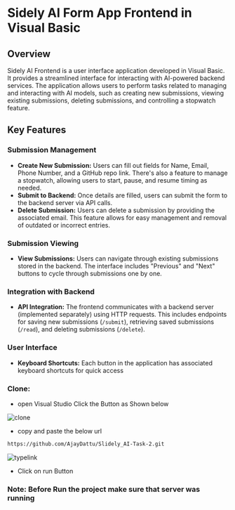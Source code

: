 # Sidely AI Form App Frontend in Visual Basic

## Overview
Sidely AI Frontend is a user interface application developed in Visual Basic. It provides a streamlined interface for interacting with AI-powered backend services. The application allows users to perform tasks related to managing and interacting with AI models, such as creating new submissions, viewing existing submissions, deleting submissions, and controlling a stopwatch feature.

## Key Features

### Submission Management
- **Create New Submission:** Users can fill out fields for Name, Email, Phone Number, and a GitHub repo link. There's also a feature to manage a stopwatch, allowing users to start, pause, and resume timing as needed.
- **Submit to Backend:** Once details are filled, users can submit the form to the backend server via API calls.
- **Delete Submission:** Users can delete a submission by providing the associated email. This feature allows for easy management and removal of outdated or incorrect entries.

### Submission Viewing
- **View Submissions:** Users can navigate through existing submissions stored in the backend. The interface includes "Previous" and "Next" buttons to cycle through submissions one by one.

### Integration with Backend
- **API Integration:** The frontend communicates with a backend server (implemented separately) using HTTP requests. This includes endpoints for saving new submissions (`/submit`), retrieving saved submissions (`/read`), and deleting submissions (`/delete`).

### User Interface
- **Keyboard Shortcuts:** Each button in the application has associated keyboard shortcuts for quick access

### Clone:
- open Visual Studio Click the Button as Shown below
  
![clone](https://github.com/AjayDattu/SlideyAI-Backend/assets/126608028/0c71f515-ac56-4dea-beb7-95ad9a9a70d4)

- copy and paste the below url
```bash
https://github.com/AjayDattu/Slidely_AI-Task-2.git
```
![typelink](https://github.com/AjayDattu/SlideyAI-Backend/assets/126608028/1021c1b4-e8ec-4a82-9a60-8683968b0398)
- Click on run Button
### Note: Before Run the project make sure that server was running

